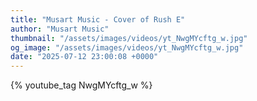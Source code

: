```yaml
---
title: "Musart Music - Cover of Rush E"
author: "Musart Music"
thumbnail: "/assets/images/videos/yt_NwgMYcftg_w.jpg"
og_image: "/assets/images/videos/yt_NwgMYcftg_w.jpg"
date: "2025-07-12 23:00:08 +0000"
---
```


{% youtube_tag NwgMYcftg_w %}